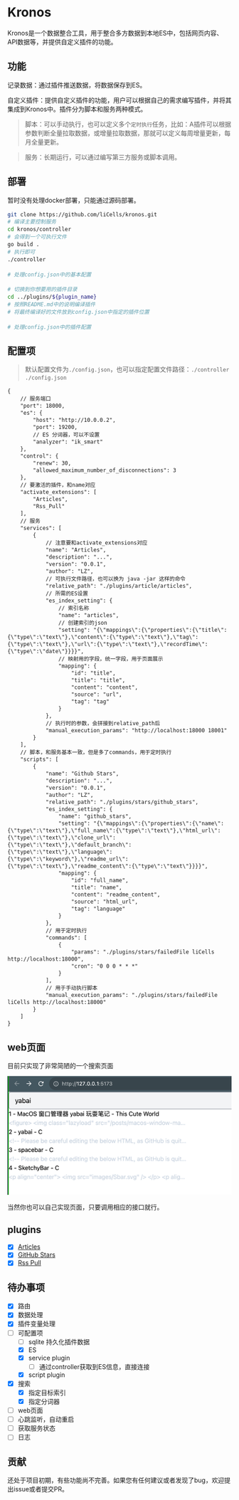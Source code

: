 # Kronos

Kronos是一个数据整合工具，用于整合多方数据到本地ES中，包括网页内容、API数据等，并提供自定义插件的功能。

## 功能

记录数据：通过插件推送数据，将数据保存到ES。

自定义插件：提供自定义插件的功能，用户可以根据自己的需求编写插件，并将其集成到Kronos中。插件分为脚本和服务两种模式。

> 脚本：可以手动执行，也可以定义多个`定时执行`任务，比如：A插件可以根据参数判断全量拉取数据，或增量拉取数据，那就可以定义每周增量更新，每月全量更新。

> 服务：长期运行，可以通过编写第三方服务或脚本调用。

## 部署

暂时没有处理docker部署，只能通过源码部署。

```bash
git clone https://github.com/liCells/kronos.git
# 编译主要控制服务
cd kronos/controller
# 会得到一个可执行文件
go build .
# 执行即可
./controller

# 处理config.json中的基本配置

# 切换到你想要用的插件目录
cd ../plugins/${plugin_name}
# 按照README.md中的说明编译插件
# 将最终编译好的文件放到config.json中指定的插件位置

# 处理config.json中的插件配置
```

## 配置项

> 默认配置文件为`./config.json`，也可以指定配置文件路径：`./controller ./config.json`

```json5
{
    // 服务端口
    "port": 18000,
    "es": {
        "host": "http://10.0.0.2",
        "port": 19200,
        // ES 分词器，可以不设置
        "analyzer": "ik_smart"
    },
    "control": {
        "renew": 30,
        "allowed_maximum_number_of_disconnections": 3
    },
    // 要激活的插件，和name对应
    "activate_extensions": [
        "Articles",
        "Rss_Pull"
    ],
    // 服务
    "services": [
        {
            // 注意要和activate_extensions对应
            "name": "Articles",
            "description": "...",
            "version": "0.0.1",
            "author": "LZ",
            // 可执行文件路径，也可以换为 java -jar 这样的命令
            "relative_path": "./plugins/article/articles",
            // 所需的ES设置
            "es_index_setting": {
                // 索引名称
                "name": "articles",
                // 创建索引的json
                "setting": "{\"mappings\":{\"properties\":{\"title\":{\"type\":\"text\"},\"content\":{\"type\":\"text\"},\"tag\":{\"type\":\"text\"},\"url\":{\"type\":\"text\"},\"recordTime\":{\"type\":\"date\"}}}}",
                // 映射用的字段，统一字段，用于页面展示
                "mapping": {
                    "id": "title",
                    "title": "title",
                    "content": "content",
                    "source": "url",
                    "tag": "tag"
                }
            },
            // 执行时的参数，会拼接到relative_path后
            "manual_execution_params": "http://localhost:18000 18001"
        }
    ],
    // 脚本，和服务基本一致，但是多了commands，用于定时执行
    "scripts": [
        {
            "name": "Github Stars",
            "description": "...",
            "version": "0.0.1",
            "author": "LZ",
            "relative_path": "./plugins/stars/github_stars",
            "es_index_setting": {
                "name": "github_stars",
                "setting": "{\"mappings\":{\"properties\":{\"name\":{\"type\":\"text\"},\"full_name\":{\"type\":\"text\"},\"html_url\":{\"type\":\"text\"},\"clone_url\":{\"type\":\"text\"},\"default_branch\":{\"type\":\"text\"},\"language\":{\"type\":\"keyword\"},\"readme_url\":{\"type\":\"text\"},\"readme_content\":{\"type\":\"text\"}}}}",
                "mapping": {
                    "id": "full_name",
                    "title": "name",
                    "content": "readme_content",
                    "source": "html_url",
                    "tag": "language"
                }
            },
            // 用于定时执行
            "commands": [
                {
                    "params": "./plugins/stars/failedFile liCells http://localhost:18000",
                    "cron": "0 0 0 * * *"
                }
            ],
            // 用于手动执行脚本
            "manual_execution_params": "./plugins/stars/failedFile liCells http://localhost:18000"
        }
    ]
}
```

## web页面

目前只实现了非常简陋的一个搜索页面

![searcher](https://github.com/liCells/kronos/blob/main/web/simple-searcher/imgs/simple-searcher.png?raw=true)

当然你也可以自己实现页面，只要调用相应的接口就行。

## plugins

- [x] [Articles](https://github.com/liCells/kronos/tree/main/plugins/articles)
- [x] [GitHub Stars](https://github.com/liCells/kronos/tree/main/plugins/github_stars)
- [x] [Rss Pull](https://github.com/liCells/kronos/tree/main/plugins/rss)

## 待办事项

- [x] 路由
- [x] 数据处理
- [x] 插件变量处理
- [ ] 可配置项
  - [ ] sqlite 持久化插件数据
  - [x] ES
  - [x] service plugin
    - [ ] 通过controller获取到ES信息，直接连接
  - [x] script plugin
- [x] 搜索
  - [x] 指定目标索引
  - [x] 指定分词器
- [ ] web页面
- [ ] 心跳监听，自动重启
- [ ] 获取服务状态
- [ ] 日志

## 贡献

还处于项目初期，有些功能尚不完善。如果您有任何建议或者发现了bug，欢迎提出issue或者提交PR。
